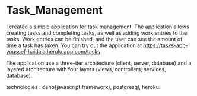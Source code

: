 # Task_Management

I created a simple application for task management. The application allows creating tasks and completing tasks, as well as adding work entries to the tasks. Work entries can be finished, and the user can see the amount of time a task has taken. You can try out the application at https://tasks-app-youssef-haidala.herokuapp.com/tasks

The application use a three-tier architecture (client, server, database) and a layered architecture with four layers (views, controllers, services, database).

technologies : deno(javascript framework), postgresql, heroku.
